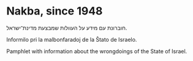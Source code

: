 # Nakba, since 1948

חוברונת עם מידע על העוולות שמבצעת מדינת־ישראל.

Informilo pri la malbonfaradoj de la Ŝtato de Israelo.

Pamphlet with information about the wrongdoings of the State of Israel.
